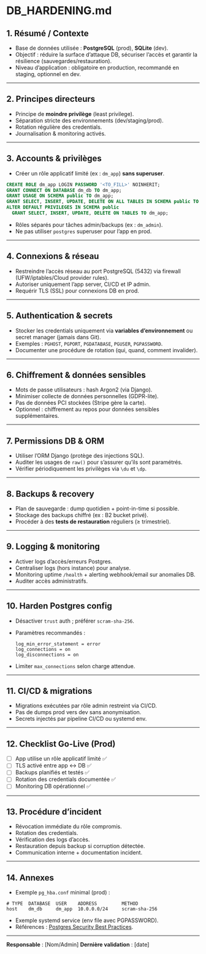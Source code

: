 # DB_HARDENING.md

## 1. Résumé / Contexte

- Base de données utilisée : **PostgreSQL** (prod), **SQLite** (dev).
- Objectif : réduire la surface d’attaque DB, sécuriser l’accès et garantir la résilience (sauvegardes/restauration).
- Niveau d’application : obligatoire en production, recommandé en staging, optionnel en dev.

---

## 2. Principes directeurs

- Principe de **moindre privilège** (least privilege).
- Séparation stricte des environnements (dev/staging/prod).
- Rotation régulière des credentials.
- Journalisation & monitoring activés.

---

## 3. Accounts & privilèges

- Créer un rôle applicatif limité (ex : `dm_app`) **sans superuser**.

```sql
CREATE ROLE dm_app LOGIN PASSWORD '<TO_FILL>' NOINHERIT;
GRANT CONNECT ON DATABASE dm_db TO dm_app;
GRANT USAGE ON SCHEMA public TO dm_app;
GRANT SELECT, INSERT, UPDATE, DELETE ON ALL TABLES IN SCHEMA public TO dm_app;
ALTER DEFAULT PRIVILEGES IN SCHEMA public
  GRANT SELECT, INSERT, UPDATE, DELETE ON TABLES TO dm_app;
```

- Rôles séparés pour tâches admin/backups (ex : `dm_admin`).
- Ne pas utiliser `postgres` superuser pour l’app en prod.

---

## 4. Connexions & réseau

- Restreindre l’accès réseau au port PostgreSQL (5432) via firewall (UFW/iptables/Cloud provider rules).
- Autoriser uniquement l’app server, CI/CD et IP admin.
- Requérir TLS (SSL) pour connexions DB en prod.

---

## 5. Authentication & secrets

- Stocker les credentials uniquement via **variables d’environnement** ou secret manager (jamais dans Git).
- Exemples : `PGHOST`, `PGPORT`, `PGDATABASE`, `PGUSER`, `PGPASSWORD`.
- Documenter une procédure de rotation (qui, quand, comment invalider).

---

## 6. Chiffrement & données sensibles

- Mots de passe utilisateurs : hash Argon2 (via Django).
- Minimiser collecte de données personnelles (GDPR-lite).
- Pas de données PCI stockées (Stripe gère la carte).
- Optionnel : chiffrement au repos pour données sensibles supplémentaires.

---

## 7. Permissions DB & ORM

- Utiliser l’ORM Django (protège des injections SQL).
- Auditer les usages de `raw()` pour s’assurer qu’ils sont paramétrés.
- Vérifier périodiquement les privilèges via `\du` et `\dp`.

---

## 8. Backups & recovery

- Plan de sauvegarde : dump quotidien + point-in-time si possible.
- Stockage des backups chiffré (ex : B2 bucket privé).
- Procéder à des **tests de restauration** réguliers (≥ trimestriel).

---

## 9. Logging & monitoring

- Activer logs d’accès/erreurs Postgres.
- Centraliser logs (hors instance) pour analyse.
- Monitoring uptime `/health` + alerting webhook/email sur anomalies DB.
- Auditer accès administratifs.

---

## 10. Harden Postgres config

- Désactiver `trust` auth ; préférer `scram-sha-256`.
- Paramètres recommandés :

  ```
  log_min_error_statement = error
  log_connections = on
  log_disconnections = on
  ```

- Limiter `max_connections` selon charge attendue.

---

## 11. CI/CD & migrations

- Migrations exécutées par rôle admin restreint via CI/CD.
- Pas de dumps prod vers dev sans anonymisation.
- Secrets injectés par pipeline CI/CD ou systemd env.

---

## 12. Checklist Go-Live (Prod)

- [ ] App utilise un rôle applicatif limité ✅
- [ ] TLS activé entre app ↔ DB ✅
- [ ] Backups planifiés et testés ✅
- [ ] Rotation des credentials documentée ✅
- [ ] Monitoring DB opérationnel ✅

---

## 13. Procédure d’incident

- Révocation immédiate du rôle compromis.
- Rotation des credentials.
- Vérification des logs d’accès.
- Restauration depuis backup si corruption détectée.
- Communication interne + documentation incident.

---

## 14. Annexes

- Exemple `pg_hba.conf` minimal (prod) :

```
# TYPE  DATABASE  USER    ADDRESS         METHOD
host    dm_db     dm_app  10.0.0.0/24     scram-sha-256
```

- Exemple systemd service (env file avec PGPASSWORD).
- Références : [Postgres Security Best Practices](https://www.postgresql.org/docs/current/security.html).

---

**Responsable** : \[Nom/Admin]
**Dernière validation** : \[date]
